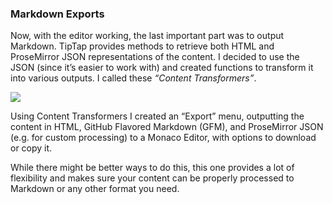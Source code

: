 ### Markdown Exports

Now, with the editor working, the last important part was to output Markdown. TipTap provides methods to retrieve both HTML and ProseMirror JSON representations of the content. I decided to use the JSON (since it’s easier to work with) and created functions to transform it into various outputs. I called these _“Content Transformers”_.

![](https://assets.vrite.io/6409e82d7dfc74cef7a72e0d/Ti3gDzFHWvSRgu0X4UgS7.png)

Using Content Transformers I created an “Export” menu, outputting the content in HTML, GitHub Flavored Markdown (GFM), and ProseMirror JSON (e.g. for custom processing) to a Monaco Editor, with options to download or copy it.

While there might be better ways to do this, this one provides a lot of flexibility and makes sure your content can be properly processed to Markdown or any other format you need.